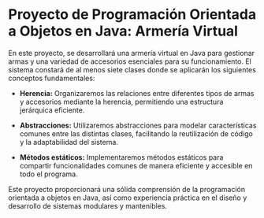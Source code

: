 # Proyecto de Programación Orientada a Objetos en Java: Armería Virtual

En este proyecto, se desarrollará una armería virtual en Java para gestionar armas y una variedad de accesorios esenciales para su funcionamiento. El sistema constará de al menos siete clases donde se aplicarán los siguientes conceptos fundamentales:

- **Herencia:** Organizaremos las relaciones entre diferentes tipos de armas y accesorios mediante la herencia, permitiendo una estructura jerárquica eficiente.

- **Abstracciones:** Utilizaremos abstracciones para modelar características comunes entre las distintas clases, facilitando la reutilización de código y la adaptabilidad del sistema.

- **Métodos estáticos:** Implementaremos métodos estáticos para compartir funcionalidades comunes de manera eficiente y accesible en todo el programa.

Este proyecto proporcionará una sólida comprensión de la programación orientada a objetos en Java, así como experiencia práctica en el diseño y desarrollo de sistemas modulares y mantenibles.
